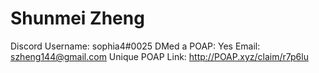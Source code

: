 # Shunmei Zheng

Discord Username: sophia4#0025
DMed a POAP: Yes
Email: szheng144@gmail.com
Unique POAP Link: http://POAP.xyz/claim/r7p6lu